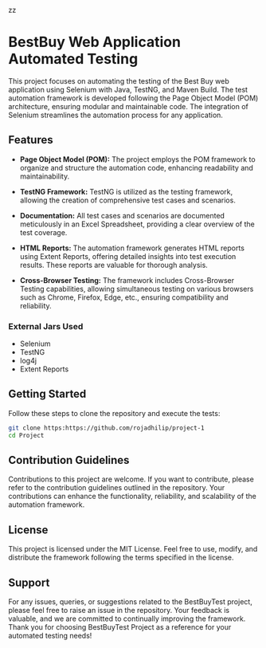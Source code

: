 zz
# BestBuy Web Application Automated Testing

This project focuses on automating the testing of the Best Buy web application using Selenium with Java, TestNG, and Maven Build. The test automation framework is developed following the Page Object Model (POM) architecture, ensuring modular and maintainable code. The integration of Selenium streamlines the automation process for any application.

## Features

- **Page Object Model (POM):** The project employs the POM framework to organize and structure the automation code, enhancing readability and maintainability.

- **TestNG Framework:** TestNG is utilized as the testing framework, allowing the creation of comprehensive test cases and scenarios.

- **Documentation:** All test cases and scenarios are documented meticulously in an Excel Spreadsheet, providing a clear overview of the test coverage.

- **HTML Reports:** The automation framework generates HTML reports using Extent Reports, offering detailed insights into test execution results. These reports are valuable for thorough analysis.

- **Cross-Browser Testing:** The framework includes Cross-Browser Testing capabilities, allowing simultaneous testing on various browsers such as Chrome, Firefox, Edge, etc., ensuring compatibility and reliability.

### External Jars Used

- Selenium
- TestNG
- log4j
- Extent Reports

## Getting Started

Follow these steps to clone the repository and execute the tests:

```bash
git clone https:https://github.com/rojadhilip/project-1
cd Project
```

## Contribution Guidelines
Contributions to this project are welcome. If you want to contribute, please refer to the contribution guidelines outlined in the repository. Your contributions can enhance the functionality, reliability, and scalability of the automation framework.

## License
This project is licensed under the MIT License. Feel free to use, modify, and distribute the framework following the terms specified in the license.

## Support
For any issues, queries, or suggestions related to the BestBuyTest project, please feel free to raise an issue in the repository. Your feedback is valuable, and we are committed to continually improving the framework. Thank you for choosing BestBuyTest Project as a reference for your automated testing needs!
